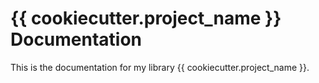 # {{ cookiecutter.project_name }} Documentation

This is the documentation for my library {{ cookiecutter.project_name }}.
